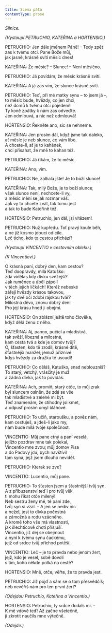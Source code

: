 ```yaml
---
title: Scéna pátá
contentType: prose
---
```


<section>

_Silnice._

_(Vystoupí PETRUCHIO, KATEŘINA a HORTENSIO.)_

PETRUCHIO: Jen dále jménem Páně! – Tedy zpět  
zas k tvému otci. Pane Bože můj,  
jak jasně, krásně svítí měsíc dnes!

KATEŘINA: Že měsíc? – Slunce! – Není měsíčno.

PETRUCHIO: Já povídám, že měsíc krásně svítí.

KATEŘINA: A já zas vím, že slunce krásně svítí.

PETRUCHIO: Teď, při mé matky synu – to jsem já –,  
to měsíc bude, hvězdy, co jen chci,  
než domů k tvému otci pojedem!  
Ty koně zpátky k nám zas odveďte.  
Jen odmlouvá, a nic než odmlouvá!

HORTENSIO: Řekněte ano, sic se nehneme.

KATEŘINA: Jen prosím dál, když jsme tak daleko,  
ať měsíc je neb slunce, co vám libo.  
A chcete-li, ať je to kahánek,  
chci přísahat, že mně to kahan též.

PETRUCHIO: Já říkám, že to měsíc.

KATEŘINA: Ano, vím.

PETRUCHIO: Ne, zalhala jste! Je to boží slunce!

KATEŘINA: Tak, milý Bože, je to boží slunce;  
však slunce není, nechcete-li vy,  
a měsíc mění se jak rozmar váš.  
Jak vy to chcete zvát, tak tomu jest  
a tak to bude Kateřině též.

HORTENSIO: Petruchio, jen dál, jsi vítězem!

PETRUCHIO: Nuž kupředu. Toť pravý koule běh,  
a ne již kosmo jdoucí od cíle.  
Leč ticho, kdo to cestou přichází?

_(Vystoupí VINCENTIO v cestovním obleku.)_

_(K Vincentiovi.)_

Ó krásná paní, dobrý den, kam cestou?  
Teď doopravdy, milá Katuško:  
zda vidělas kdy dívku svěžejší?  
Jak ruměnec a úběl zápolí  
v těch jejích líčkách! Kteréž nebeské  
zářejí hvězdy krásou takovou,  
jak ty dvě oči zdobí rajskou tvář?  
Milostná děvo, znovu dobrý den!  
Pro její krásu hned ji obejmi.

HORTENSIO: On zblázní ještě toho člověka,  
když dělá ženu z něho.

KATEŘINA: Aj, panno, pučící a mladistvá,  
tak svěží, líbezná a milostná,  
kam cesta tvá a kde je domov tvůj?  
Ó, šťasten, kdo tě zrodil, krásné dítě,  
šťastnější manžel, jemuž příznivé  
kdys hvězdy za družku tě usoudí!

PETRUCHIO: Co děláš, Katuško, snad neblouzníš?  
To starý, vetchý, vrásčitý je muž  
a žádná dívka, jak to povídáš.

KATEŘINA: Ach, promiň, starý otče, to můj zrak  
byl sluncem oslněn, že zdá se vše  
tak mladistvé a zelené mi být.  
Teď znamenám, že ctihodný jsi kmet,  
a odpusť prosím omyl bláhové.

PETRUCHIO: To učiň, staroušku, a pověz nám,  
kam cestuješ, a jdeš-li jako my,  
nám bude milá tvoje společnost.

VINCENTIO: Můj pane ctný a paní veselá,  
jejížto pozdrav mne tak polekal,  
Vincentio mne zvou; můj domov Pisa  
a do Padovy jdu, bych navštívil  
tam syna, jejž jsem dlouho neviděl.

PETRUCHIO: Kterak se zve?

VINCENTIO: Lucentio, můj pane.

PETRUCHIO: To šťasten jsem a šťastnější tvůj syn.  
A z příbuzenství teď i pro tvůj věk  
ti mohu říkat otče milený!  
Neb sestru ženy mé, té paní zde,  
tvůj syn si vzal. – A jen se nediv nic  
a nežel, jest to dívka počestná  
a zámožná a rodu vzácného.  
A kromě toho vše má vlastnosti,  
jak šlechticově choti přísluší.  
Vincentio, již dej se obejmout  
a nyní k tvému synu čackému,  
jejž od srdce tvůj příchod potěší.

VINCENTIO: Leč – je to pravda nebo jenom žert,  
jejž, kdo je vesel, sobě dovolí  
s tím, koho někde potká na cestě?

HORTENSIO: Mně, otče, věřte, že to pravda jest.

PETRUCHIO: Již pojď a sám se o tom přesvědčíš;  
neb nevěříš nám pro ten první žert?

_(Odejdou Petruchio, Kateřina a Vincentio.)_

HORTENSIO: Petruchio, ty srdce dodals mi. –  
K mé vdově teď! Až začne všetečně,  
ji zkrotit naučils mne výtečně.

_(Odejde.)_

</section>

